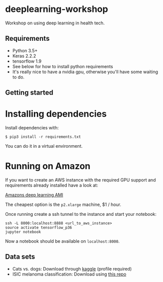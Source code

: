 # deeplearning-workshop

Workshop on using deep learning in health tech.

## Requirements

* Python 3.5+
* Keras 2.2.2
* tensorflow 1.9
* See below for how to install python requirements
* It's really nice to have a nvidia gpu, otherwise you'll have some waiting to do.

## Getting started

# Installing dependencies
Install dependencies with:

	$ pip3 install -r requirements.txt

You can do it in a virtual environment.

# Running on Amazon

If you want to create an AWS instance with the required GPU support and requirements already installed have a look at:

[Amazons deep learning AMI](https://aws.amazon.com/marketplace/pp/B077GCH38C)

The cheapest option is the `p2.xlarge` machine, $1 / hour.

Once running create a ssh tunnel to the instance and start your notebook:

```
ssh -L 8000:localhost:8888 <url_to_aws_instance>
source activate tensorflow_p36
jupyter notebook
```

Now a notebook should be available on `localhost:8000`.

## Data sets
* Cats vs. dogs: Download through [kaggle](https://www.kaggle.com/c/dogs-vs-cats/data) (profile required)
* ISIC melanoma classification: Download using [this repo](https://github.com/GalAvineri/ISIC-Archive-Downloader)
